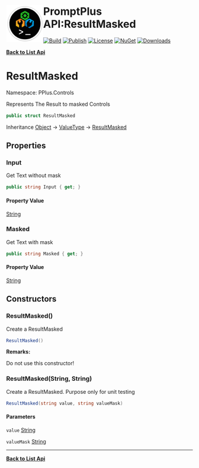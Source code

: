 # <img align="left" width="100" height="100" src="../images/icon.png">PromptPlus API:ResultMasked 

[![Build](https://github.com/FRACerqueira/PromptPlus/workflows/Build/badge.svg)](https://github.com/FRACerqueira/PromptPlus/actions/workflows/build.yml)
[![Publish](https://github.com/FRACerqueira/PromptPlus/actions/workflows/publish.yml/badge.svg)](https://github.com/FRACerqueira/PromptPlus/actions/workflows/publish.yml)
[![License](https://img.shields.io/github/license/FRACerqueira/PromptPlus)](https://github.com/FRACerqueira/PromptPlus/blob/master/LICENSE.md)
[![NuGet](https://img.shields.io/nuget/v/PromptPlus)](https://www.nuget.org/packages/PromptPlus/)
[![Downloads](https://img.shields.io/nuget/dt/PromptPlus)](https://www.nuget.org/packages/PromptPlus/)

[**Back to List Api**](./apis.md)

# ResultMasked

Namespace: PPlus.Controls

Represents The Result to masked Controls

```csharp
public struct ResultMasked
```

Inheritance [Object](https://docs.microsoft.com/en-us/dotnet/api/system.object) → [ValueType](https://docs.microsoft.com/en-us/dotnet/api/system.valuetype) → [ResultMasked](./pplus.controls.resultmasked.md)

## Properties

### <a id="properties-input"/>**Input**

Get Text without mask

```csharp
public string Input { get; }
```

#### Property Value

[String](https://docs.microsoft.com/en-us/dotnet/api/system.string)<br>

### <a id="properties-masked"/>**Masked**

Get Text with mask

```csharp
public string Masked { get; }
```

#### Property Value

[String](https://docs.microsoft.com/en-us/dotnet/api/system.string)<br>

## Constructors

### <a id="constructors-.ctor"/>**ResultMasked()**

Create a ResultMasked

```csharp
ResultMasked()
```

**Remarks:**

Do not use this constructor!

### <a id="constructors-.ctor"/>**ResultMasked(String, String)**

Create a ResultMasked. Purpose only for unit testing

```csharp
ResultMasked(string value, string valueMask)
```

#### Parameters

`value` [String](https://docs.microsoft.com/en-us/dotnet/api/system.string)<br>

`valueMask` [String](https://docs.microsoft.com/en-us/dotnet/api/system.string)<br>


- - -
[**Back to List Api**](./apis.md)
